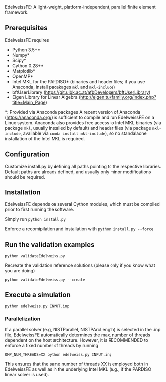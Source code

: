 EdelweissFE: A light-weight, platform-independent, parallel finite element framework.

## Prerequisites

EdelweissFE requires 
- Python 3.5+*
- Numpy*
- Scipy*
- Cython 0.28+*
- Matplotlib*
- OpenMP*
- Intel MKL for the PARDISO*  (binaries and header files; if you use Anaconda, install pacakages `mkl` and `mkl-include`)
- bftUserLibrary (https://git.uibk.ac.at/afbDevelopers/bftUserLibrary)
- Eigen Library for Linear Algebra (http://eigen.tuxfamily.org/index.php?title=Main_Page)

*: Provided via Anaconda packages
A recent version of Anaconda (https://anaconda.org/) is sufficient to compile and run EdelweissFE on a Linux system.
Anaconda also provides free access to Intel MKL binaries (via package `mkl`, usually installed by default) and header files (via package `mkl-include`, available via ```conda install mkl-include```), so no standalaone installation of the Intel MKL is required.

## Configuration

Customize install.py by defining all paths pointing to the respective libraries.
Default paths are already defined, and usually only minor modifications should be required.

## Installation

EdelweissFE depends on several Cython modules, which must be compiled prior to first running the software.

Simply run
`python install.py`

Enforce a recomipilation and installation with
`python install.py --force`

## Run the validation examples

`python validateEdelweiss.py`

Recreate the validation reference solutions (please only if you know what you are doing)

`python validateEdelweiss.py --create`

## Execute a simulation

`python edelweiss.py INPUT.inp`

### Parallelization

If a parallel solver (e.g, NISTParallel, NISTPArcLength) is selected in the .inp file, EdelweissFE  automatically determines the max. number of threads dependent on the host architecture.
However, it is RECOMMENDED to enforce a fixed number of threads by running

`OMP_NUM_THREADS=XX python edelweiss.py INPUT.inp`

This ensures that the same number of threads XX is employed both in EdelweissFE as well as in the underlying Intel MKL (e.g., if the PARDISO linear solver is used).

